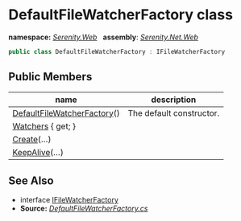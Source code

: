 # DefaultFileWatcherFactory class
**namespace:** *[Serenity.Web](../README.md#serenity.web-namespace)*   **assembly**: *[Serenity.Net.Web](../README.md)*

```csharp
public class DefaultFileWatcherFactory : IFileWatcherFactory
```

## Public Members

| name | description |
| --- | --- |
| [DefaultFileWatcherFactory](DefaultFileWatcherFactory/DefaultFileWatcherFactory.md)() | The default constructor. |
| [Watchers](DefaultFileWatcherFactory/Watchers.md) { get; } |  |
| [Create](DefaultFileWatcherFactory/Create.md)(…) |  |
| [KeepAlive](DefaultFileWatcherFactory/KeepAlive.md)(…) |  |

## See Also

* interface [IFileWatcherFactory](IFileWatcherFactory.md)
* **Source:** *[DefaultFileWatcherFactory.cs](https://github.com/serenity-is/Serenity/blob/master/src/Serenity.Net.Web/Common/DefaultFileWatcherFactory.cs)*